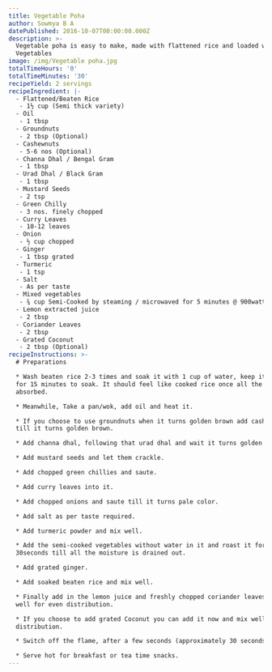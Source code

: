 ```yaml
---
title: Vegetable Poha
author: Sowmya B A
datePublished: 2016-10-07T00:00:00.000Z
description: >-
  Vegetable poha is easy to make, made with flattened rice and loaded with lots
  Vegetables
image: /img/Vegetable poha.jpg
totalTimeHours: '0'
totalTimeMinutes: '30'
recipeYield: 2 servings
recipeIngredient: |-
  - Flattened/Beaten Rice
   - 1½ cup (Semi thick variety)
  - Oil
   - 1 tbsp
  - Groundnuts
   - 2 tbsp (Optional)
  - Cashewnuts
   - 5-6 nos (Optional)
  - Channa Dhal / Bengal Gram
   - 1 tbsp
  - Urad Dhal / Black Gram
   - 1 tbsp
  - Mustard Seeds
   - 2 tsp
  - Green Chilly
   - 3 nos. finely chopped
  - Curry Leaves
   - 10-12 leaves
  - Onion
   - ½ cup chopped
  - Ginger
   - 1 tbsp grated
  - Turmeric
   - 1 tsp
  - Salt
   - As per taste
  - Mixed vegetables
   - ¾ cup Semi-Cooked by steaming / microwaved for 5 minutes @ 900watts / pressure cook for 1 whistle (carrots, potato, green peas, cabbage, peppers, capsicum)
  - Lemon extracted juice
   - 2 tbsp
  - Coriander Leaves
   - 2 tbsp
  - Grated Coconut
   - 2 tbsp (Optional)
recipeInstructions: >-
  # Preparations

  * Wash beaten rice 2-3 times and soak it with 1 cup of water, keep it aside
  for 15 minutes to soak. It should feel like cooked rice once all the water is
  absorbed.

  * Meanwhile, Take a pan/wok, add oil and heat it.

  * If you choose to use groundnuts when it turns golden brown add cashew. Fry
  till it turns golden brown.

  * Add channa dhal, following that urad dhal and wait it turns golden brown.

  * Add mustard seeds and let them crackle.

  * Add chopped green chillies and saute.

  * Add curry leaves into it.

  * Add chopped onions and saute till it turns pale color.

  * Add salt as per taste required.

  * Add turmeric powder and mix well.

  * Add the semi-cooked vegetables without water in it and roast it for
  30seconds till all the moisture is drained out.

  * Add grated ginger.

  * Add soaked beaten rice and mix well.

  * Finally add in the lemon juice and freshly chopped coriander leaves and mix
  well for even distribution.

  * If you choose to add grated Coconut you can add it now and mix well for even
  distribution.

  * Switch off the flame, after a few seconds (approximately 30 seconds).

  * Serve hot for breakfast or tea time snacks.
---
```






